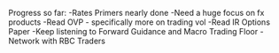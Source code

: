 Progress so far:
-Rates Primers nearly done
-Need a huge focus on fx products
-Read OVP - specifically more on trading vol
-Read IR Options Paper
-Keep listening to Forward Guidance and Macro Trading Floor
-Network with RBC Traders
